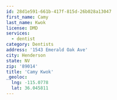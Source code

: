 ```yaml
---
id: 28d1e591-661b-417f-815d-26b028a13047
first_name: Camy
last_name: Kwok
license: DMD
services:
  - dentist
category: Dentists
address: '1543 Emerald Oak Ave'
city: Henderson
state: NV
zip: '89014'
title: 'Camy Kwok'
_geoloc:
  lng: -115.0778
  lat: 36.045811
---
```

